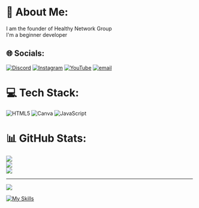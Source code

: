 # 💫 About Me:
I am the founder of Healthy Network Group<br>I'm a beginner developer<br>


## 🌐 Socials:
[![Discord](https://img.shields.io/badge/Discord-%237289DA.svg?logo=discord&logoColor=white)](https://discord.gg/https://dsc.gg/htynetwork) [![Instagram](https://img.shields.io/badge/Instagram-%23E4405F.svg?logo=Instagram&logoColor=white)](https://instagram.com/ellostudiosproduction) [![YouTube](https://img.shields.io/badge/YouTube-%23FF0000.svg?logo=YouTube&logoColor=white)](https://youtube.com/@UCjQKFfCS2ECMLqgC8XvbQhQ) [![email](https://img.shields.io/badge/Email-D14836?logo=gmail&logoColor=white)](mailto:ellostudioscontact@gmail.com) 

# 💻 Tech Stack:
![HTML5](https://img.shields.io/badge/html5-%23E34F26.svg?style=for-the-badge&logo=html5&logoColor=white) ![Canva](https://img.shields.io/badge/Canva-%2300C4CC.svg?style=for-the-badge&logo=Canva&logoColor=white) ![JavaScript](https://img.shields.io/badge/javascript-%23323330.svg?style=for-the-badge&logo=javascript&logoColor=%23F7DF1E)
# 📊 GitHub Stats:
![](https://github-readme-stats.vercel.app/api?username=ElloiGinting&theme=dark&hide_border=false&include_all_commits=false&count_private=false)<br/>
![](https://nirzak-streak-stats.vercel.app/?user=ElloiGinting&theme=dark&hide_border=false)<br/>
![](https://github-readme-stats.vercel.app/api/top-langs/?username=ElloiGinting&theme=dark&hide_border=false&include_all_commits=false&count_private=false&layout=compact)

---
[![](https://visitcount.itsvg.in/api?id=ElloiGinting&icon=0&color=0)](https://visitcount.itsvg.in)

[![My Skills](https://skillicons.dev/icons?i=js,html,css,discord,idea)](https://skillicons.dev)

<!-- Proudly created with GPRM ( https://gprm.itsvg.in ) -->
